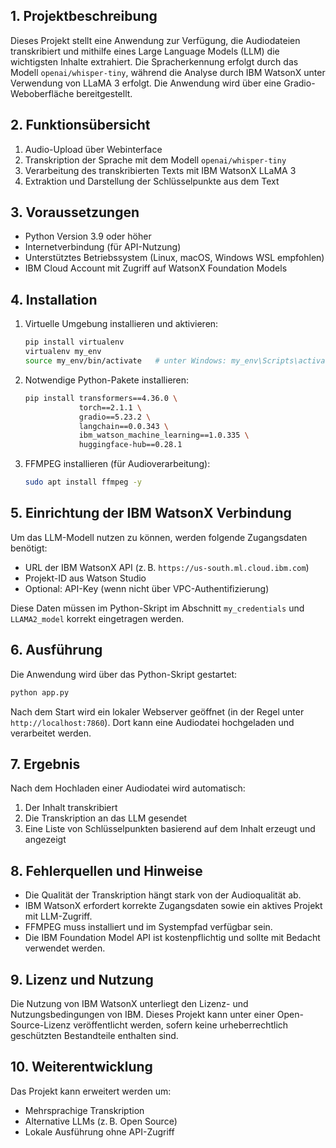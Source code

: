 ## 1. Projektbeschreibung

Dieses Projekt stellt eine Anwendung zur Verfügung, die Audiodateien transkribiert und mithilfe eines Large Language Models (LLM) die wichtigsten Inhalte extrahiert. Die Spracherkennung erfolgt durch das Modell `openai/whisper-tiny`, während die Analyse durch IBM WatsonX unter Verwendung von LLaMA 3 erfolgt. Die Anwendung wird über eine Gradio-Weboberfläche bereitgestellt.

## 2. Funktionsübersicht

1. Audio-Upload über Webinterface
2. Transkription der Sprache mit dem Modell `openai/whisper-tiny`
3. Verarbeitung des transkribierten Texts mit IBM WatsonX LLaMA 3
4. Extraktion und Darstellung der Schlüsselpunkte aus dem Text

## 3. Voraussetzungen

* Python Version 3.9 oder höher
* Internetverbindung (für API-Nutzung)
* Unterstütztes Betriebssystem (Linux, macOS, Windows WSL empfohlen)
* IBM Cloud Account mit Zugriff auf WatsonX Foundation Models

## 4. Installation

1. Virtuelle Umgebung installieren und aktivieren:

   ```bash
   pip install virtualenv
   virtualenv my_env
   source my_env/bin/activate   # unter Windows: my_env\Scripts\activate
   ```

2. Notwendige Python-Pakete installieren:

   ```bash
   pip install transformers==4.36.0 \
               torch==2.1.1 \
               gradio==5.23.2 \
               langchain==0.0.343 \
               ibm_watson_machine_learning==1.0.335 \
               huggingface-hub==0.28.1
   ```

3. FFMPEG installieren (für Audioverarbeitung):

   ```bash
   sudo apt install ffmpeg -y
   ```

## 5. Einrichtung der IBM WatsonX Verbindung

Um das LLM-Modell nutzen zu können, werden folgende Zugangsdaten benötigt:

* URL der IBM WatsonX API (z. B. `https://us-south.ml.cloud.ibm.com`)
* Projekt-ID aus Watson Studio
* Optional: API-Key (wenn nicht über VPC-Authentifizierung)

Diese Daten müssen im Python-Skript im Abschnitt `my_credentials` und `LLAMA2_model` korrekt eingetragen werden.

## 6. Ausführung

Die Anwendung wird über das Python-Skript gestartet:

```bash
python app.py
```

Nach dem Start wird ein lokaler Webserver geöffnet (in der Regel unter `http://localhost:7860`). Dort kann eine Audiodatei hochgeladen und verarbeitet werden.

## 7. Ergebnis

Nach dem Hochladen einer Audiodatei wird automatisch:

1. Der Inhalt transkribiert
2. Die Transkription an das LLM gesendet
3. Eine Liste von Schlüsselpunkten basierend auf dem Inhalt erzeugt und angezeigt

## 8. Fehlerquellen und Hinweise

* Die Qualität der Transkription hängt stark von der Audioqualität ab.
* IBM WatsonX erfordert korrekte Zugangsdaten sowie ein aktives Projekt mit LLM-Zugriff.
* FFMPEG muss installiert und im Systempfad verfügbar sein.
* Die IBM Foundation Model API ist kostenpflichtig und sollte mit Bedacht verwendet werden.

## 9. Lizenz und Nutzung

Die Nutzung von IBM WatsonX unterliegt den Lizenz- und Nutzungsbedingungen von IBM. Dieses Projekt kann unter einer Open-Source-Lizenz veröffentlicht werden, sofern keine urheberrechtlich geschützten Bestandteile enthalten sind.

## 10. Weiterentwicklung

Das Projekt kann erweitert werden um:

* Mehrsprachige Transkription
* Alternative LLMs (z. B. Open Source)
* Lokale Ausführung ohne API-Zugriff
